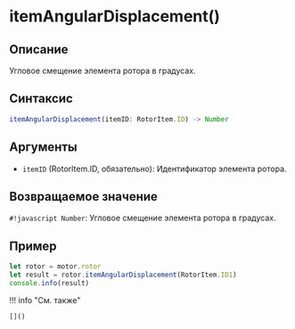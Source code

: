 # itemAngularDisplacement()

## Описание
Угловое смещение элемента ротора в градусах.

## Синтаксис
```javascript
itemAngularDisplacement(itemID: RotorItem.ID) -> Number
```

## Аргументы
- `itemID` (RotorItem.ID, обязательно): Идентификатор элемента ротора.

## Возвращаемое значение
`#!javascript Number`: Угловое смещение элемента ротора в градусах.

## Пример
```javascript linenums="1"
let rotor = motor.rotor
let result = rotor.itemAngularDisplacement(RotorItem.ID1)
console.info(result)
```

!!! info "См. также"

    []()

